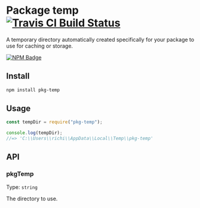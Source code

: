 # Package temp [![Travis CI Build Status](https://img.shields.io/travis/com/Richienb/pkg-temp/master.svg?style=for-the-badge)](https://travis-ci.com/Richienb/pkg-temp)

A temporary directory automatically created specifically for your package to use for caching or storage.

[![NPM Badge](https://nodei.co/npm/pkg-temp.png)](https://npmjs.com/package/pkg-temp)

## Install

```sh
npm install pkg-temp
```

## Usage

```js
const tempDir = require("pkg-temp");

console.log(tempDir);
//=> 'C:\\Users\\richi\\AppData\\Local\\Temp\\pkg-temp'
```

## API

### pkgTemp

Type: `string`

The directory to use.

